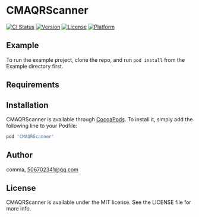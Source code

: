 # CMAQRScanner

[![CI Status](http://img.shields.io/travis/comma/CMAQRScanner.svg?style=flat)](https://travis-ci.org/comma/CMAQRScanner)
[![Version](https://img.shields.io/cocoapods/v/CMAQRScanner.svg?style=flat)](http://cocoapods.org/pods/CMAQRScanner)
[![License](https://img.shields.io/cocoapods/l/CMAQRScanner.svg?style=flat)](http://cocoapods.org/pods/CMAQRScanner)
[![Platform](https://img.shields.io/cocoapods/p/CMAQRScanner.svg?style=flat)](http://cocoapods.org/pods/CMAQRScanner)

## Example

To run the example project, clone the repo, and run `pod install` from the Example directory first.

## Requirements

## Installation

CMAQRScanner is available through [CocoaPods](http://cocoapods.org). To install
it, simply add the following line to your Podfile:

```ruby
pod 'CMAQRScanner'
```

## Author

comma, 506702341@qq.com

## License

CMAQRScanner is available under the MIT license. See the LICENSE file for more info.
